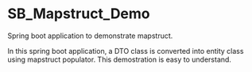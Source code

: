 # SB_Mapstruct_Demo
Spring boot application to demonstrate mapstruct.

In this spring boot application, a DTO class is converted into entity class using mapstruct populator. This demostration is easy to understand.
